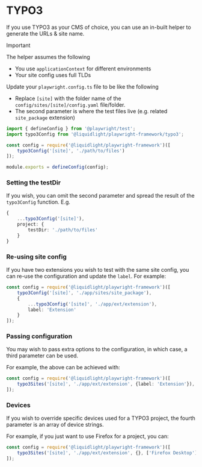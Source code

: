 # TYPO3

If you use TYPO3 as your CMS of choice, you can use an in-built helper to generate the URLs & site name.

> [!IMPORTANT]
> The helper assumes the following
> - You use `applicationContext` for different environments
> - Your site config uses full TLDs

Update your `playwright.config.ts` file to be like the following

- Replace `[site]` with the folder name of the `config/sites/[site]/config.yaml` file/folder.
- The second parameter is where the test files live (e.g. related `site_package` extension)

```js
import { defineConfig } from '@playwright/test';
import typo3Config from '@liquidlight/playwright-framework/typo3';

const config = require('@liquidlight/playwright-framework')([
    typo3Config('[site]', './path/to/files')
]);

module.exports = defineConfig(config);
```

### Setting the testDir

If you wish, you can omit the second parameter and spread the result of the `typo3Config` function. E.g.

```typescript
{
    ...typo3Config('[site]'),
    project: {
        testDir: './path/to/files'
    }
}
```

### Re-using site config

If you have two extensions you wish to test with the same site config, you can re-use the configuration and update the `label`. For example:

```typescript
const config = require('@liquidlight/playwright-framework')([
	typo3Config('[site]', './app/sites/site_package'),
	{
		...typo3Config('[site]', './app/ext/extension'),
		label: 'Extension'
	}
]);
```

### Passing configuration

You may wish to pass extra options to the configuration, in which case, a third parameter can be used.

For example, the above can be achieved with:

```typescript
const config = require('@liquidlight/playwright-framework')([
	typo3Sites('[site]', './app/ext/extension', {label: 'Extension'}),
]);
```

### Devices

If you wish to override specific devices used for a TYPO3 project, the fourth parameter is an array of device strings.

For example, if you just want to use Firefox for a project, you can:

```typescript
const config = require('@liquidlight/playwright-framework')([
	typo3Sites('[site]', './app/ext/extension', {}, ['Firefox Desktop']),
]);
```
